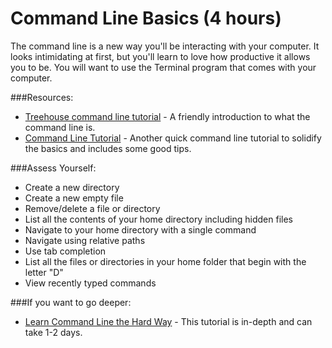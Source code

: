 # Command Line Basics (4 hours)

The command line is a new way you'll be interacting with your computer. It looks intimidating at first, but you'll learn to love how productive it allows you to be. You will want to use the Terminal program that comes with your computer.

###Resources:

- [Treehouse command line tutorial](http://blog.teamtreehouse.com/introduction-to-the-mac-os-x-command-line) - A friendly introduction to what the command line is.
- [Command Line Tutorial](http://blog.teamtreehouse.com/introduction-to-the-mac-os-x-command-line) - Another quick command line tutorial to solidify the basics and includes some good tips.

###Assess Yourself:

- Create a new directory
- Create a new empty file
- Remove/delete a file or directory
- List all the contents of your home directory including hidden files
- Navigate to your home directory with a single command
- Navigate using relative paths
- Use tab completion
- List all the files or directories in your home folder that begin with the letter "D"
- View recently typed commands

###If you want to go deeper:

- [Learn Command Line the Hard Way](http://cli.learncodethehardway.org/book/) - This tutorial is in-depth and can take 1-2 days.
